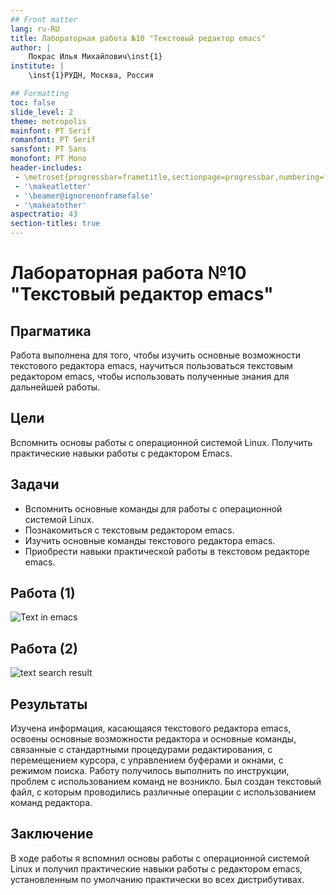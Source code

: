 ```yaml
---
## Front matter
lang: ru-RU
title: Лабораторная работа №10 "Текстовый редактор emacs" 
author: |
	Покрас Илья Михайлович\inst{1}
institute: |
	\inst{1}РУДН, Москва, Россия

## Formatting
toc: false
slide_level: 2
theme: metropolis
mainfont: PT Serif
romanfont: PT Serif
sansfont: PT Sans
monofont: PT Mono
header-includes: 
 - \metroset{progressbar=frametitle,sectionpage=progressbar,numbering=fraction}
 - '\makeatletter'
 - '\beamer@ignorenonframefalse'
 - '\makeatother'
aspectratio: 43
section-titles: true
---
```


# Лабораторная работа №10 "Текстовый редактор emacs" 

## Прагматика

Работа выполнена для того, чтобы изучить основные возможности текстового редактора emacs, научиться пользоваться текстовым редактором emacs, чтобы использовать полученные знания для дальнейшей работы.

## Цели

Вспомнить основы работы с операционной системой Linux. Получить практические навыки работы с редактором Emacs.

## Задачи

-	Вспомнить основные команды для работы с операционной системой Linux.
-  Познакомиться с текстовым редактором emacs.
-  Изучить основные команды текстового редактора emacs.
-	Приобрести навыки практической работы в текстовом редакторе emacs.

## Работа (1)

![Text in emacs](https://imgur.com/DaPCJPl.png)

## Работа (2)

![text search result](https://imgur.com/fWqI0pa.png)

## Результаты

Изучена информация, касающаяся текстового редактора emacs, освоены основные возможности редактора и основные команды, связанные с стандартными процедурами редактирования, с перемещением курсора, с управлением буферами и окнами, с режимом поиска. Работу получилось выполнить по инструкции, проблем с использованием команд не возникло. Был создан текстовый файл, с которым проводились различные операции с иcпользованием команд редактора.

## Заключение

В ходе работы я вспомнил основы работы с операционной системой Linux и получил практические навыки работы с редактором emacs, установленным по умолчанию практически во всех дистрибутивах.